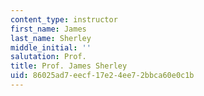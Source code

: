```yaml
---
content_type: instructor
first_name: James
last_name: Sherley
middle_initial: ''
salutation: Prof.
title: Prof. James Sherley
uid: 86025ad7-eecf-17e2-4ee7-2bbca60e0c1b
---
```

